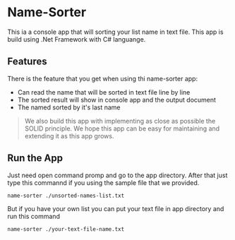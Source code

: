 # Name-Sorter

This ia a console app that will sorting your list name in text file.
This app is build using .Net Framework with C# languange.

## Features

There is the feature that you get when using thi name-sorter app:
- Can read the name that will be sorted in text file line by line
- The sorted result will show in console app and the output document
- The named sorted by it's last name

> We also build this app with implementing as close as possible the SOLID principle.
> We hope this app can be easy for maintaining and extending it as this app grows.

## Run the App

Just need open command promp and go to the app directory.
After that just type this commannd if you using the sample file that we provided. 

```sh
name-sorter ./unsorted-names-list.txt
```

But if you have your own list you can put your text file in app directory and run this command

```sh
name-sorter ./your-text-file-name.txt
```